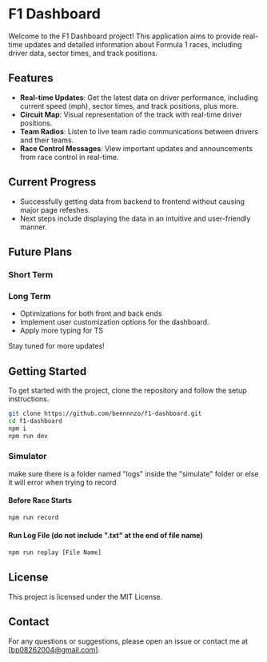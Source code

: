 # F1 Dashboard

Welcome to the F1 Dashboard project! This application aims to provide real-time updates and detailed information about Formula 1 races, including driver data, sector times, and track positions.

## Features

- **Real-time Updates**: Get the latest data on driver performance, including current speed (mph), sector times, and track positions, plus more.
- **Circuit Map**: Visual representation of the track with real-time driver positions.
- **Team Radios**: Listen to live team radio communications between drivers and their teams.
- **Race Control Messages**: View important updates and announcements from race control in real-time.


## Current Progress

- Successfully getting data from backend to frontend without causing major page refeshes.
- Next steps include displaying the data in an intuitive and user-friendly manner.

## Future Plans

### Short Term

### Long Term
- Optimizations for both front and back ends
- Implement user customization options for the dashboard.
- Apply more typing for TS

Stay tuned for more updates!

## Getting Started

To get started with the project, clone the repository and follow the setup instructions.

```bash
git clone https://github.com/bennnnzo/f1-dashboard.git
cd f1-dashboard
npm i
npm run dev
```

### Simulator

make sure there is a folder named "logs" inside the "simulate" folder or else it will error when trying to record

#### Before Race Starts
```bash
npm run record
```

#### Run Log File (do not include ".txt" at the end of file name)
```bash
npm run replay [File Name]
```

## License

This project is licensed under the MIT License.

## Contact

For any questions or suggestions, please open an issue or contact me at [bp08262004@gmail.com].